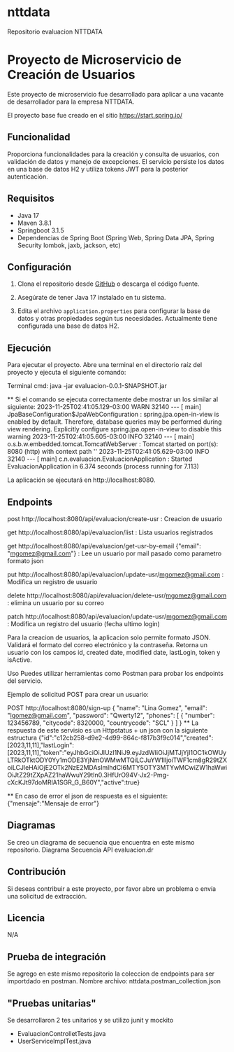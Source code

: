 # nttdata
Repositorio evaluacion NTTDATA

# Proyecto de Microservicio de Creación de Usuarios

Este proyecto de microservicio fue desarrollado para aplicar a una vacante de desarrollador para la empresa NTTDATA.

El proyecto base fue creado en el sitio https://start.spring.io/

## Funcionalidad
Proporciona funcionalidades para la creación y consulta de usuarios, con validación de datos y manejo de excepciones. 
El servicio persiste los datos en una base de datos H2 y utiliza tokens JWT para la posterior autenticación.

## Requisitos

- Java 17
- Maven 3.8.1
- Springboot 3.1.5
- Dependencias de Spring Boot (Spring Web, Spring Data JPA, Spring Security lombok, jaxb, jackson, etc)

## Configuración

1. Clona el repositorio desde [GitHub](https://github.com/tu-usuario/tu-repo) o descarga el código fuente.

2. Asegúrate de tener Java 17 instalado en tu sistema.

3. Edita el archivo `application.properties` para configurar la base de datos y otras propiedades según tus necesidades.
   Actualmente tiene configurada una base de datos H2.

## Ejecución

Para ejecutar el proyecto. Abre una terminal en el directorio raíz del proyecto y ejecuta el siguiente comando:

Terminal cmd: 
java -jar evaluacion-0.0.1-SNAPSHOT.jar


** Si el comando se ejecuta correctamente debe mostrar un los similar al siguiente:
2023-11-25T02:41:05.129-03:00  WARN 32140 --- [           main] JpaBaseConfiguration$JpaWebConfiguration : spring.jpa.open-in-view is enabled by default. Therefore, database queries may be performed during view rendering. Explicitly configure spring.jpa.open-in-view to disable this warning
2023-11-25T02:41:05.605-03:00  INFO 32140 --- [           main] o.s.b.w.embedded.tomcat.TomcatWebServer  : Tomcat started on port(s): 8080 (http) with context path ''
2023-11-25T02:41:05.629-03:00  INFO 32140 --- [           main] c.n.evaluacion.EvaluacionApplication     : Started EvaluacionApplication in 6.374 seconds (process running for 7.113)

La aplicación se ejecutará en http://localhost:8080.

## Endpoints
post http://localhost:8080/api/evaluacion/create-usr   : Creacion de usuario

get http://localhost:8080/api/evaluacion/list          : Lista usuarios registrados

get http://localhost:8080/api/evaluacion/get-usr-by-email {"email": "mgomez@gmail.com"} : Lee un usuario por mail pasado como parametro formato json

put http://localhost:8080/api/evaluacion/update-usr/mgomez@gmail.com : Modifica un registro de usuario

delete http://localhost:8080/api/evaluacion/delete-usr/mgomez@gmail.com : elimina un usuario por su correo

patch http://localhost:8080/api/evaluacion/update-usr/mgomez@gmail.com : Modifica un registro del usuario (fecha ultimo login)

Para la creacion de usuarios, la aplicacion solo permite formato JSON. 
Validará el formato del correo electrónico y la contraseña. 
Retorna un usuario con los campos id, created date, modified date, lastLogin, token y isActive.

Uso
Puedes utilizar herramientas como Postman para probar los endpoints del servicio.

Ejemplo de solicitud POST para crear un usuario:

POST http://localhost:8080/sign-up
{
  "name": "Lina Gomez",
  "email": "lgomez@gmail.com",
  "password": "Qwerty12",
  "phones": [
    {
      "number": 123456789,
      "citycode": 8320000,
      "countrycode": "SCL"
    }
  ]
}
** La respuesta de este servisio es un Httpstatus + un json con la siguiente estructura
{"id":"c12cb258-d9e2-4d99-864c-f817b3f9c014","created":[2023,11,11],"lastLogin":[2023,11,11],"token":"eyJhbGciOiJIUzI1NiJ9.eyJzdWIiOiJjMTJjYjI1OC1kOWUyLTRkOTktODY0Yy1mODE3YjNmOWMwMTQiLCJuYW1lIjoiTWF1cm8gR29tZXoiLCJleHAiOjE2OTk2NzE2MDAsImlhdCI6MTY5OTY3MTYwMCwiZW1haWwiOiJtZ29tZXpAZ21haWwuY29tIn0.3HfUrO94V-Jx2-Pmg-cXcKJt97doMRlA1SGR_G_B60Y","active":true}

** En caso de error el json de respuesta es el siguiente:
{"mensaje":"Mensaje de error"}

## Diagramas
Se creo un diagrama de secuencia que encuentra en este mismo repositorio.
Diagrama Secuencia API evaluacion.dr

## Contribución
Si deseas contribuir a este proyecto, por favor abre un problema o envía una solicitud de extracción.

## Licencia
N/A

## Prueba de integración
Se agrego en este mismo repositorio la coleccion de endpoints para ser importdado en postman.
Nombre archivo: nttdata.postman_collection.json

## "Pruebas unitarias" 
Se desarrollaron 2 tes unitarios y se utilizo junit y mockito
- EvaluacionControlletTests.java
- UserServiceImplTest.java







